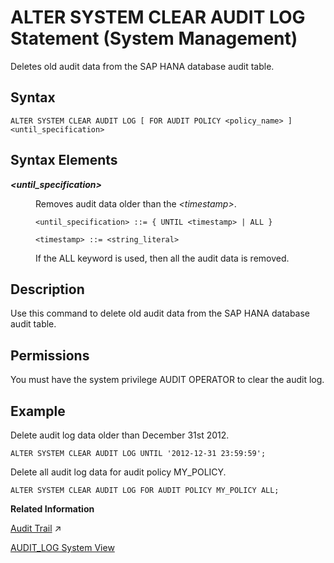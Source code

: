 <!-- loiod2231bd2d2951014ad35d218ea6628c8 -->

# ALTER SYSTEM CLEAR AUDIT LOG Statement \(System Management\)

Deletes old audit data from the SAP HANA database audit table.



<a name="loiod2231bd2d2951014ad35d218ea6628c8__sql_alter_clear_audit_log_1sql_alter_system_clear_audit_log"/>

## Syntax

```
ALTER SYSTEM CLEAR AUDIT LOG [ FOR AUDIT POLICY <policy_name> ] <until_specification>
```



<a name="loiod2231bd2d2951014ad35d218ea6628c8__sql_function_score_1xyz_syntax_elements"/>

## Syntax Elements


<dl>
<dt><b>

*<until\_specification\>*

</b></dt>
<dd>

Removes audit data older than the *<timestamp\>*.

```
<until_specification> ::= { UNTIL <timestamp> | ALL }

<timestamp> ::= <string_literal>
```

If the ALL keyword is used, then all the audit data is removed.



</dd>
</dl>



<a name="loiod2231bd2d2951014ad35d218ea6628c8__sql_alter_clear_audit_log_1sql_alter_system_clear_audit_log_description"/>

## Description

Use this command to delete old audit data from the SAP HANA database audit table.



<a name="loiod2231bd2d2951014ad35d218ea6628c8__section_if2_5tc_pbb"/>

## Permissions

You must have the system privilege AUDIT OPERATOR to clear the audit log.



<a name="loiod2231bd2d2951014ad35d218ea6628c8__sql_alter_clear_audit_log_1sql_alter_system_clear_audit_log_examples"/>

## Example

Delete audit log data older than December 31st 2012.

```
ALTER SYSTEM CLEAR AUDIT LOG UNTIL '2012-12-31 23:59:59';
```

Delete all audit log data for audit policy MY\_POLICY.

```
ALTER SYSTEM CLEAR AUDIT LOG FOR AUDIT POLICY MY_POLICY ALL;
```

**Related Information**  


[Audit Trail](https://help.sap.com/viewer/a1317de16a1e41a6b0ff81849d80713c/2024_1_QRC/en-US/db560e7bbb57101490d4a1364440077f.html "When an audit policy is triggered, that is, when an action in the policy occurs under the conditions defined in the policy, an audit entry is created in the audit trail.") :arrow_upper_right:

[AUDIT\_LOG System View](../../020-System-Views-Reference/021-System-Views/audit-log-system-view-d1fe124.md "Provides information about audit records, with the exception of XSA-auditing.")

